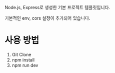 Node.js, Express로 생성한 기본 프로젝트 템플릿입니다.

기본적인 env, cors 설정이 추가되어 있습니다.

# 사용 방법
1. Git Clone
2. npm install
3. npm run dev
   
